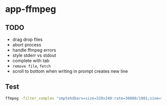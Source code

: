 # app-ffmpeg

## TODO

- drag drop files
- abort process
- handle ffmpeg errors
- style stderr vs stdout
- complete with tab
- `remove file`, `fetch`
- scroll to bottom when writing in prompt creates new line

## Test

```sh
ffmpeg -filter_complex "smptehdbars=size=320x240:rate=30000/1001;sine=frequency=440:sample_rate=48000:beep_factor=2" -c:v libx264 -pix_fmt:v yuv420p -profile:v high -c:a aac -ac 2 -t 5 out.mp4 -movflags +faststart
```
